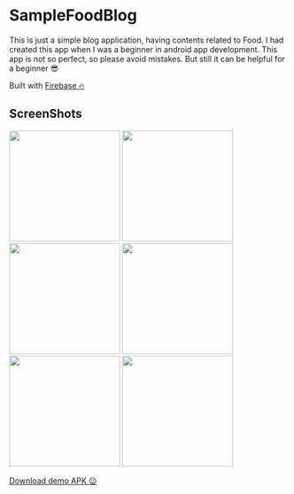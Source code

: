 # SampleFoodBlog

This is just a simple blog application, having contents related to Food. I had created this app when I was a beginner in android app development. This app is not so perfect, so please avoid mistakes. But still it can be helpful for a beginner 😎

Built with [Firebase 🔥](https://firebase.google.com)

## ScreenShots

<img src="https://github.com/vishalroygeek/SampleFoodBlog/blob/master/ScreenShots/Screenshot%201.png" width="200">  <img src="https://github.com/vishalroygeek/SampleFoodBlog/blob/master/ScreenShots/Screenshot%202.png" width="200">
<img src="https://github.com/vishalroygeek/SampleFoodBlog/blob/master/ScreenShots/Screenshot%203.png" width="200">  <img src="https://github.com/vishalroygeek/SampleFoodBlog/blob/master/ScreenShots/Screenshot%204.png" width="200">
<img src="https://github.com/vishalroygeek/SampleFoodBlog/blob/master/ScreenShots/Screenshot%205.png" width="200">  <img src="https://github.com/vishalroygeek/SampleFoodBlog/blob/master/ScreenShots/Screenshot%206.png" width="200">



[Download demo APK 😉](https://drive.google.com/open?id=1cJF0VfEF5032WMvD4J2WHJr8mU-jFWni)
